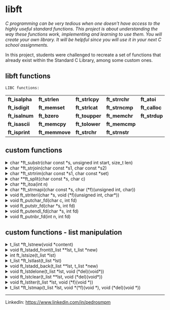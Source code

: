 # libft

*C programming can be very tedious when one doesn’t have access to the highly useful
standard functions. This project is about understanding the way these functions work,
implementing and learning to use them. You will create your own library. It will be
helpful since you will use it in your next C school assignments.*

In this project, students were challenged to recreate a set of functions that already exist within the Standard C Library, among some custom ones.

## libft functions

`LIBC functions:`

|                |                |                |                |               |
|----------------|----------------|----------------|----------------|---------------|
| **ft_isalpha** | **ft_strlen**  | **ft_strlcpy** | **ft_strrchr** | **ft_atoi**   |
| **ft_isdigit** | **ft_memset**  | **ft_strlcat** | **ft_strncmp** | **ft_calloc** |
| **ft_isalnum** | **ft_bzero**   | **ft_toupper** | **ft_memchr**  | **ft_strdup** |
| **ft_isascii** | **ft_memcpy**  | **ft_tolower** | **ft_memcmp**  |               |
| **ft_isprint** | **ft_memmove** | **ft_strchr**  | **ft_strnstr** |               |


## custom functions

<details>
<summary> char *ft_substr(char const *s, unsigned int start, size_t len) </summary>

Allocates with malloc and returns a substring
from the string ’s’.
The substring begins at index ’start’ and is of
maximum size ’len’.

</details>

<details>
<summary> char *ft_strjoin(char const *s1, char const *s2) </summary>

Allocates with malloc and returns a new
string, which is the result of the concatenation
of ’s1’ and ’s2’.

</details>

<details>
<summary> char *ft_strtrim(char const *s1, char const *set) </summary>

Allocates malloc and returns a copy of
’s1’ with the characters specified in ’set’ removed
from the beginning and the end of the string.

</details>

<details>
<summary> char **ft_split(char const *s, char c) </summary>

Allocates malloc and returns an array
of strings obtained by splitting ’s’ using the
character ’c’ as a delimiter. The array must end
with a NULL pointer.

</details>

<details>
<summary> char *ft_itoa(int n) </summary>

Allocates malloc and returns a string
representing the integer received as an argument.
Negative numbers must be handled.

</details>

<details>
<summary> char *ft_strmapi(char const *s, char (*f)(unsigned int, char)) </summary>

Applies the function ’f’ to each character of the
string ’s’, and passing its index as first argument
to create a new string (with malloc(3)) resulting
from successive applications of ’f’.

</details>

<details>
<summary> void ft_striteri(char *s, void (*f)(unsigned int, char*)) </summary>

Applies the function ’f’ on each character of
the string passed as argument, passing its index
as first argument. Each character is passed by
address to ’f’ to be modified if necessary.

</details>

<details>
<summary> void ft_putchar_fd(char c, int fd) </summary>

Outputs the character ’c’ to the given file
descriptor.

</details>

<details>
<summary> void ft_putstr_fd(char *s, int fd) </summary>

Outputs the string ’s’ to the given file
descriptor.

</details>

<details>
<summary> void ft_putendl_fd(char *s, int fd) </summary>

Outputs the string ’s’ to the given file descriptor
followed by a newline.

</details>

<details>
<summary> void ft_putnbr_fd(int n, int fd) </summary>

Outputs the integer ’n’ to the given file
descriptor.

</details>

## custom functions - list manipulation

<details>
<summary> t_list *ft_lstnew(void *content) </summary>

Allocates (with malloc(3)) and returns a new node.
The member variable ’content’ is initialized with
the value of the parameter ’content’. The variable
’next’ is initialized to NULL.

</details>

<details>
<summary> void ft_lstadd_front(t_list **lst, t_list *new) </summary>

Adds the node ’new’ at the beginning of the list.

</details>

<details>
<summary> int ft_lstsize(t_list *lst) </summary>

Counts the number of nodes in a list.

</details>

<details>
<summary> t_list *ft_lstlast(t_list *lst) </summary>

Returns the last node of the list.

</details>

<details>
<summary> void ft_lstadd_back(t_list **lst, t_list *new) </summary>

Adds the node ’new’ at the end of the list.

</details>

<details>
<summary> void ft_lstdelone(t_list *lst, void (*del)(void*)) </summary>

Takes as a parameter a node and frees the memory of
the node’s content using the function ’del’ given
as a parameter and free the node. The memory of
’next’ must not be freed.

</details>

<details>
<summary> void ft_lstclear(t_list **lst, void (*del)(void*)) </summary>

Deletes and frees the given node and every
successor of that node, using the function ’del’
and free(3).
Finally, the pointer to the list must be set to
NULL.

</details>

<details>
<summary> void ft_lstiter(t_list *lst, void (*f)(void *)) </summary>

Iterates the list ’lst’ and applies the function
’f’ on the content of each node.

</details>

<details>
<summary> t_list *ft_lstmap(t_list *lst, void *(*f)(void *), void (*del)(void *)) </summary>

Iterates the list ’lst’ and applies the function
’f’ on the content of each node. Creates a new
list resulting of the successive applications of
the function ’f’. The ’del’ function is used to
delete the content of a node if needed.

</details>

--------
LinkedIn: https://www.linkedin.com/in/pedrosmpm
